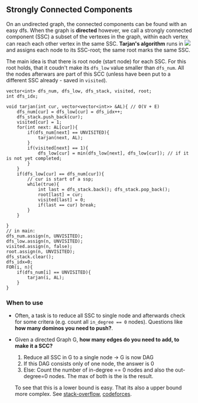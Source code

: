 ## Strongly Connected Components
On an undirected graph, the connected components can be found with an easy dfs. When the graph is **directed** however, we call a strongly connected component (SSC)
a subset of the vertexes in the graph, within each vertex can reach each other vertex in the same SSC. **Tarjan's algorithm** runs in <img src="https://render.githubusercontent.com/render/math?math=O(V %2B E)"> and assigns each node to its SSC-root; the same root marks the same SSC.

The main idea is that there is root node (start node) for each SSC. For this root holds, that it coudn't make its `dfs_low` value smaller than `dfs_num`. 
All the nodes afterwars are part of this SCC (unless have been put to a different SSC already - saved in `visited`).

```
vector<int> dfs_num, dfs_low, dfs_stack, visited, root;
int dfs_idx;

void tarjan(int cur, vector<vector<int>> &AL){ // O(V + E)
    dfs_num[cur] = dfs_low[cur] = dfs_idx++;
    dfs_stack.push_back(cur);
    visited[cur] = 1;
    for(int next: AL[cur]){
        if(dfs_num[next] == UNVISITED){
            tarjan(next, AL);
        }
        if(visited[next] == 1){
            dfs_low[cur] = min(dfs_low[next], dfs_low[cur]); // if it is not yet completed;
        }
    }
    if(dfs_low[cur] == dfs_num[cur]){
        // cur is start of a ssp;
        while(true){
            int last = dfs_stack.back(); dfs_stack.pop_back();
            root[last] = cur;
            visited[last] = 0;
            if(last == cur) break;
        }
    }

}
// in main:
dfs_num.assign(n, UNVISITED);
dfs_low.assign(n, UNVISITED);
visited.assign(n, false);
root.assign(n, UNVISITED);
dfs_stack.clear();
dfs_idx=0;
FOR(i, n){
    if(dfs_num[i] == UNVISITED){
        tarjan(i, AL);
    }
}
```
### When to use
- Often, a task is to reduce all SSC to single node and
afterwards check for some critera (e.g. count all `in_degree == 0` nodes). Questions like **how many dominos you need to push?**.
- Given a directed Graph G, **how many edges do you need to add, to make it a SCC?**
   1. Reduce all SSC in G to a single node -> G is now DAG
   2. If this DAG consists only of one node, the answer is 0
   3. Else: Count the number of in-degree == 0 nodes and also the out-degree=0 nodes. The max of both is the is the result. <br/>
    
   To see that this is a lower bound is easy. That its also a upper bound more complex. See [stack-overflow](https://stackoverflow.com/questions/14305236/minimal-addition-to-strongly-connected-graph), [codeforces](https://codeforces.com/blog/entry/15102).
